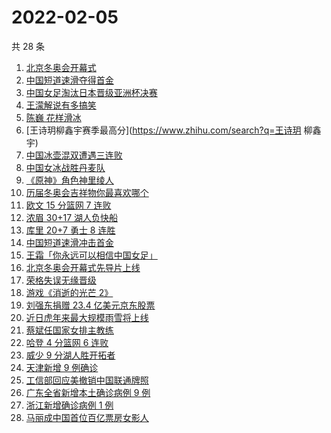 # 2022-02-05

共 28 条

<!-- BEGIN ZHIHUSEARCH -->
<!-- 最后更新时间 Sat Feb 05 2022 23:09:18 GMT+0800 (China Standard Time) -->
1. [北京冬奥会开幕式](https://www.zhihu.com/search?q=冬奥会开幕式)
1. [中国短道速滑夺得首金](https://www.zhihu.com/search?q=短道速滑)
1. [中国女足淘汰日本晋级亚洲杯决赛](https://www.zhihu.com/search?q=中国女足)
1. [王濛解说有多搞笑](https://www.zhihu.com/search?q=王濛解说)
1. [陈巍 花样滑冰](https://www.zhihu.com/search?q=花样滑冰)
1. [王诗玥柳鑫宇赛季最高分](https://www.zhihu.com/search?q=王诗玥 柳鑫宇)
1. [中国冰壶混双遭遇三连败](https://www.zhihu.com/search?q=冰壶)
1. [中国女冰战胜丹麦队](https://www.zhihu.com/search?q=冰球)
1. [《原神》角色神里绫人](https://www.zhihu.com/search?q=原神)
1. [历届冬奥会吉祥物你最喜欢哪个](https://www.zhihu.com/search?q=冬奥会吉祥物)
1. [欧文 15 分篮网 7 连败](https://www.zhihu.com/search?q=篮网)
1. [浓眉 30+17 湖人负快船](https://www.zhihu.com/search?q=湖人)
1. [库里 20+7 勇士 8 连胜](https://www.zhihu.com/search?q=勇士)
1. [中国短道速滑冲击首金](https://www.zhihu.com/search?q=短道速滑)
1. [王霜「你永远可以相信中国女足」](https://www.zhihu.com/search?q=王霜)
1. [北京冬奥会开幕式先导片上线](https://www.zhihu.com/search?q=北京冬奥会开幕式先导片)
1. [荣格失误无缘晋级](https://www.zhihu.com/search?q=荣格)
1. [游戏《消逝的光芒 2》](https://www.zhihu.com/search?q=消逝的光芒2)
1. [刘强东捐赠 23.4 亿美元京东股票](https://www.zhihu.com/search?q=刘强东捐赠股票)
1. [近日虎年来最大规模雨雪将上线](https://www.zhihu.com/search?q=虎年最大规模雨雪将上线)
1. [蔡斌任国家女排主教练](https://www.zhihu.com/search?q=蔡斌)
1. [哈登 4 分篮网 6 连败](https://www.zhihu.com/search?q=篮网)
1. [威少 9 分湖人胜开拓者](https://www.zhihu.com/search?q=湖人)
1. [天津新增 9 例确诊](https://www.zhihu.com/search?q=天津疫情)
1. [工信部回应美撤销中国联通牌照](https://www.zhihu.com/search?q=工信部回应美撤销中国联通牌照)
1. [广东全省新增本土确诊病例 9 例](https://www.zhihu.com/search?q=广东疫情)
1. [浙江新增确诊病例 1 例](https://www.zhihu.com/search?q=浙江疫情)
1. [马丽成中国首位百亿票房女影人](https://www.zhihu.com/search?q=马丽)
<!-- END ZHIHUSEARCH -->
